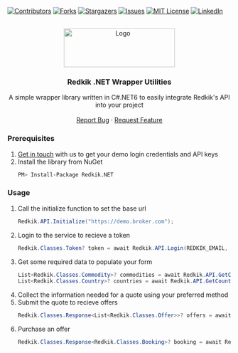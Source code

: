 [![Contributors][contributors-shield]][contributors-url]
[![Forks][forks-shield]][forks-url]
[![Stargazers][stars-shield]][stars-url]
[![Issues][issues-shield]][issues-url]
[![MIT License][license-shield]][license-url]
[![LinkedIn][linkedin-shield]][linkedin-url]

<br />
<div align="center">
  <a href="https://github.com/othneildrew/Best-README-Template">
    <img src="https://www.redkik.com/wp-content/uploads/2021/01/redkik-logo.png" alt="Logo" width="250" height="87">
  </a>

  <h3 align="center">Redkik .NET Wrapper Utilities</h3>

  <p align="center">
    A simple wrapper library written in C#.NET6 to easily integrate Redkik's API into your project
    <br />
    <br />
    <a href="https://github.com/redkik/dotnet-redkik/issues">Report Bug</a>
    ·
    <a href="https://github.com/redkik/dotnet-redkik/issues">Request Feature</a>
  </p>
</div>

### Prerequisites

1. [Get in touch](https://www.redkik.com/schedule-a-demo/) with us to get your demo login credentials and API keys
2. Install the library from NuGet
   ```sh
   PM> Install-Package Redkik.NET
   ```

### Usage

1. Call the initialize function to set the base url
   ```c#
   Redkik.API.Initialize("https://demo.broker.com");
   ```
2. Login to the service to recieve a token
   ```c#
   Redkik.Classes.Token? token = await Redkik.API.Login(REDKIK_EMAIL, REDKIK_PASSWORD);
   ```
3. Get some required data to populate your form
   ```c#
   List<Redkik.Classes.Commodity>? commodities = await Redkik.API.GetCommodities();
   List<Redkik.Classes.Country>? countries = await Redkik.API.GetCountries();
   ```
4. Collect the information needed for a quote using your preferred method
5. Submit the quote to recieve offers
   ```c#
   Redkik.Classes.Response<List<Redkik.Classes.Offer>>? offers = await Redkik.API.GetOffers(payload);
   ```
6. Purchase an offer
   ```c#
   Redkik.Classes.Response<Redkik.Classes.Booking>? booking = await RedkikAPI.PurchaseOffer(offer);
   ```

[contributors-shield]: https://img.shields.io/github/contributors/othneildrew/dotnet-redkik.svg?style=for-the-badge
[contributors-url]: https://github.com/redkik/dotnet-redkik/graphs/contributors
[forks-shield]: https://img.shields.io/github/forks/redkik/dotnet-redkik.svg?style=for-the-badge
[forks-url]: https://github.com/redkik/dotnet-redkik/network/members
[stars-shield]: https://img.shields.io/github/stars/othneildrew/dotnet-redkik.svg?style=for-the-badge
[stars-url]: https://github.com/redkik/dotnet-redkik/stargazers
[issues-shield]: https://img.shields.io/github/issues/redkik/dotnet-redkik.svg?style=for-the-badge
[issues-url]: https://github.com/redkik/dotnet-redkik/issues
[license-shield]: https://img.shields.io/github/license/redkik/dotnet-redkik.svg?style=for-the-badge
[license-url]: https://github.com/redkik/dotnet-redkik/blob/master/LICENSE.txt
[linkedin-shield]: https://img.shields.io/badge/-LinkedIn-black.svg?style=for-the-badge&logo=linkedin&colorB=555
[linkedin-url]: https://www.linkedin.com/company/redkik/
